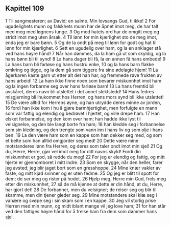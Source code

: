 ## Kapittel 109

1 Til sangmesteren; av David; en salme. Min lovsangs Gud, ti ikke!
2 For ugudelighets munn og falskhets munn har de åpnet imot meg, de har talt med meg med løgnens tunge.
3 Og med hatets ord har de omgitt meg og stridt imot meg uten årsak.
4 Til lønn for min kjærlighet sto de meg imot, enda jeg er bare bønn.
5 Og de la ondt på meg til lønn for godt og hat til lønn for min kjærlighet.
6 Sett en ugudelig over ham, og la en anklager stå ved hans høyre hånd!
7 Når han dømmes, da la ham gå ut som skyldig, og la hans bønn bli til synd!
8 La hans dager bli få, la en annen få hans embede!
9 La hans barn bli farløse og hans hustru enke,
10 og la hans barn flakke omkring og tigge, og la dem gå som tiggere fra sine ødelagte hjem!
11 La ågerkaren kaste garn ut etter alt det han har, og fremmede røve frukten av hans arbeid!
12 La ham ikke finne noen som bevarer miskunnhet imot ham og la ingen forbarme seg over hans farløse barn!
13 La hans fremtid bli avskåret, deres navn bli utslettet i det annet slektsledd!
14 Hans fedres misgjerning bli ihukommet hos Herren, og hans mors synd bli ikke utslettet!
15 De være alltid for Herrens øyne, og han utrydde deres minne av jorden,
16 fordi han ikke kom i hu å gjøre barmhjertighet, men forfulgte en mann som var fattig og elendig og bedrøvet i hjertet, og ville drepe ham.
17 Han elsket forbannelse, og den kom over ham; han hadde ikke lyst til velsignelse, og den ble langt borte fra ham;
18 han kledde seg i forbannelse som sin kledning, og den trengte som vann inn i hans liv og som olje i hans ben.
19 La den være ham som en kappe som han dekker seg med, og som et belte som han alltid omgjorder seg med!
20 Dette være mine motstanderes lønn fra Herren, og deres som taler ondt imot min sjel!
21 Og du, Herre, Herre, gjør vel imot meg for ditt navns skyld! Fordi din miskunnhet er god, så redde du meg!
22 For jeg er elendig og fattig, og mitt hjerte er gjennomboret i mitt indre.
23 Som en skygge, når den heller, farer jeg avsted; jeg blir jaget bort som en gresshoppe.
24 Mine knær vakler av faste, og mitt kjød svinner og er uten fedme.
25 Og jeg er blitt til spott for dem; de ser meg og rister på hodet.
26 Hjelp meg, Herre min Gud, frels meg etter din miskunnhet,
27 så de må kjenne at dette er din hånd, at du, Herre, har gjort det!
28 De forbanner, men du velsigner; de reiser seg og blir til skamme, men din tjener gleder seg.
29 Mine motstandere skal klæ seg i vanære og svøpe seg i sin skam som i en kappe.
30 Jeg vil storlig prise Herren med min munn, og midt iblant mange vil jeg love ham;
31 for han står ved den fattiges høyre hånd for å frelse ham fra dem som dømmer hans sjel.
